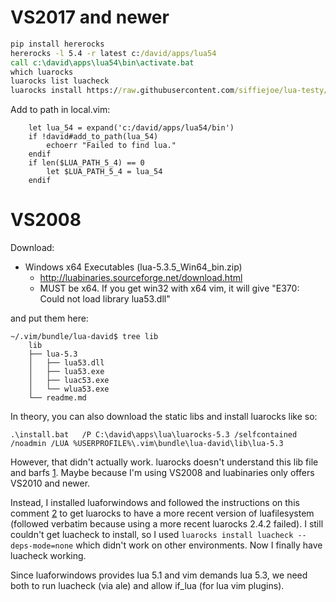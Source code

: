 # VS2017 and newer

```bat
pip install hererocks
hererocks -l 5.4 -r latest c:/david/apps/lua54
call c:\david\apps\lua54\bin\activate.bat
which luarocks
luarocks list luacheck
luarocks install https://raw.githubusercontent.com/siffiejoe/lua-testy/master/testy-scm-0.rockspec
```

Add to path in local.vim:
```vim
    let lua_54 = expand('c:/david/apps/lua54/bin')
    if !david#add_to_path(lua_54)
        echoerr "Failed to find lua."
    endif
    if len($LUA_PATH_5_4) == 0
        let $LUA_PATH_5_4 = lua_54
    endif
```

# VS2008

Download:

* Windows x64 Executables (lua-5.3.5_Win64_bin.zip)
    * http://luabinaries.sourceforge.net/download.html
    * MUST be x64. If you get win32 with x64 vim, it will give "E370: Could not load library lua53.dll"

and put them here:

    ~/.vim/bundle/lua-david$ tree lib
        lib
        ├── lua-5.3
        │   ├── lua53.dll
        │   ├── lua53.exe
        │   ├── luac53.exe
        │   └── wlua53.exe
        └── readme.md


In theory, you can also download the static libs and install luarocks like so:

    .\install.bat   /P C:\david\apps\lua\luarocks-5.3 /selfcontained /noadmin /LUA %USERPROFILE%\.vim\bundle\lua-david\lib\lua-5.3

However, that didn't actually work. luarocks doesn't understand this lib file
and barfs [1]. Maybe because I'm using VS2008 and luabinaries only offers
VS2010 and newer.

Instead, I installed luaforwindows and followed the instructions on this
comment [2] to get luarocks to have a more recent version of luafilesystem
(followed verbatim because using a more recent luarocks 2.4.2 failed). I still
couldn't get luacheck to install, so I used `luarocks install luacheck
--deps-mode=none` which didn't work on other environments. Now I finally have
luacheck working.

Since luaforwindows provides lua 5.1 and vim demands lua 5.3, we need both to
run luacheck (via ale) and allow if_lua (for lua vim plugins).

[1]: https://github.com/keplerproject/luafilesystem/issues/82
[2]: https://github.com/rjpcomputing/luaforwindows/issues/80#issuecomment-193851597
